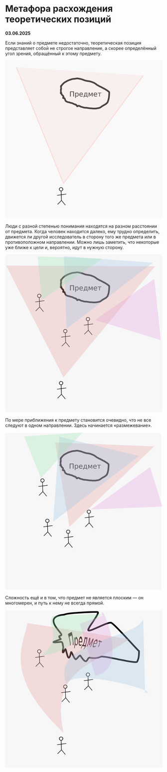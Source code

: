 # Метафора расхождения теоретических позиций

**03.06.2025**

Если знаний о предмете недостаточно, теоретическая позиция представляет собой не строгое направление, а скорее определённый угол зрения, обращённый к этому предмету.

![](/images/метафора-расхождения-теоретических-позиций_01.png)

Люди с разной степенью понимания находятся на разном расстоянии от предмета. Когда человек находится далеко, ему трудно определить, движется ли другой исследователь в сторону того же предмета или в противоположном направлении. Можно лишь заметить, что некоторые уже ближе к цели и, вероятно, идут в нужную сторону.

![](/images/метафора-расхождения-теоретических-позиций_02.png)

По мере приближения к предмету становится очевидно, что не все следуют в одном направлении. Здесь начинается «размежевание».

![](/images/метафора-расхождения-теоретических-позиций_03.png)

Сложность ещё и в том, что предмет не является плоским — он многомерен, и путь к нему не всегда прямой.

![](/images/метафора-расхождения-теоретических-позиций_04.png)
